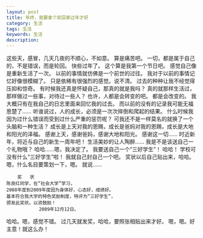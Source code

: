 ```yaml
---
layout: post
title: 年终，我要拿个奖回家过年才好
category: 生活
tags: 生活
keywords: 生活
description: 
---
```

这些天，感冒，几天几夜的不顺心，不如意。
算是痛苦吧。
一切，都是属于自己的，不是错误，而是轮回。
快些过年了。
这个算是我第一个节日吧。
感觉自己像是重新生活了一次。
以前的事情就仿佛是一个前世的过往。
我对于以前的事情记忆好像很模糊了。
只是依稀有很强烈的感觉。说不清。
过去的种种让我不经觉得压抑和惊奇。
有时候我还真是怀疑自己，那真的就是我吗？
真的就那样生活过，那样做过一些事，对待过一些人？
也许，人都是会转变的吧。
都是会改变的。
我大概只有在我自己的日志里面来回忆我的过去。
而以前的没有的记录我可能无福思楚了……
听谁说过，人的成长，必须是一次次摔倒和爬起的结果。
什么时候我因为过什么错误而受到过什么严重的惩罚呢？
可我还不是一样莫名的就换了一个头脑和一种生活？
成长是上天对我的恩赐，成长是爸妈对我的恩赐，成长是大地和阳光的泽福。
感谢上天，感谢爸妈，感谢大地和阳光。
感谢这一切……
时近新年，将近与自己的新生一周年吧！
生活美妙的让人陶醉……
我是不是该送自己一个礼物哦？
哈哈……嗯，我决定了。
我要送自己一个“三好学生”！
哈哈！
学校可没有什么“三好学生”啦！
我就自己封自己一个吧。
奖状以后自己贴出来，哈哈。
嗯，什么名目要策划一下，嗯。
就说……

		奖   状
	陈良红同学，在“社会大学”学习，
	2008年度到2009年度因为身体好，心态好，成绩好。
	基本符合我大学的特色奖励制度，特评为“三好学生”，
	颁发此奖状。以资鼓励！
				2009年12月12日。

哈哈。嗯，感觉不错。
过几天就发奖，哈哈，要照张相贴出来才好。
嗯，嗯。好主意！就这么办！